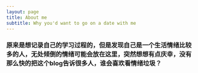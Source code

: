 ```yaml
---
layout: page
title: About me
subtitle: Why you'd want to go on a date with me
---
```




### 原来是想记录自己的学习过程的，但是发现自己是一个生活情绪比较多的人，无处倾倒的情绪可能会放在这里，突然想想有点庆幸，没有那么快的把这个blog告诉很多人，谁会喜欢看情绪垃圾？

